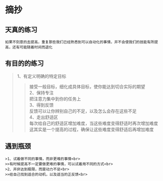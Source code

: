 # 摘抄
## 天真的练习<br>
    如果不刻意的去提高，重复那些我们已经熟悉到可以自动化的事情，并不会使我们的技能有所提高，还有可能随着时间而退化
## 有目的的练习<br>
>1、有定义明确的特定目标<br>
>>接受一般目标，细化成具体目标，使你能达到切合实际的期望<br>
>2、保持专注<br>
>>把注意力集中到你的任务上<br>
>3、得到反馈<br>
>>反馈可以让你辨别自己的不足，以及怎么会存在这些不足<br>
>4、走出舒适区<br>
>>每次给自己的舒适区增加难度，当这些难度变得舒适时再次增加难度<br>
>>这其实是一个提高的过程，确保让这些难度变得舒适后再增加难度<br>
## 遇到瓶颈<br>
    >1、试着做不同的事情，而非更难的事情<br>
    >>有时候提高不一定要做更难的事情，可以试着用不同的方式<br>
    >2、并非达到极限，而是动力不足<br>
    >>给自己找到适合的动机，以及适当的正反馈<br>

